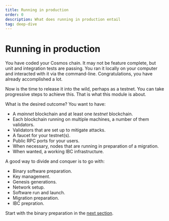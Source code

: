 ```yaml
---
title: Running in production
order: 0
description: What does running in production entail
tag: deep-dive
---
```


# Running in production

You have coded your Cosmos chain. It may not be feature complete, but unit and integration tests are passing. You ran it locally on your computer and interacted with it via the command-line. Congratulations, you have already accomplished a lot.

Now is the time to release it into the wild, perhaps as a testnet. You can take progressive steps to achieve this. That is what this module is about.

What is the desired outcome? You want to have:

* A _mainnet_ blockchain and at least one _testnet_ blockchain.
* Each blockchain running on multiple machines, a number of them validators.
* Validators that are set up to mitigate attacks.
* A faucet for your testnet(s).
* Public RPC ports for your users.
* When necessary, nodes that are running in preparation of a migration.
* When wanted, a working IBC infrastructure.

A good way to divide and conquer is to go with:

* Binary software preparation.
* Key management.
* Genesis generations.
* Network setup.
* Software run and launch.
* Migration preparation.
* IBC prepration.

Start with the binary preparation in the [next section](./1-software.md).

